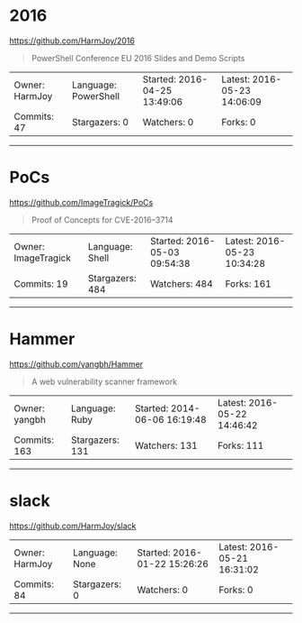 # 2016

https://github.com/HarmJoy/2016
<blockquote>
PowerShell Conference EU 2016 Slides and Demo Scripts
</blockquote>

<table>
<tr><td>Owner: HarmJoy</td>
    <td>Language: PowerShell</td>
    <td>Started: 2016-04-25 13:49:06</td>
    <td>Latest: 2016-05-23 14:06:09</td></tr>
<tr><td>Commits: 47</td>
    <td>Stargazers: 0</td>
    <td>Watchers: 0</td>
    <td>Forks: 0</td></tr>
</table>

---

# PoCs

https://github.com/ImageTragick/PoCs
<blockquote>
Proof of Concepts for CVE-2016–3714
</blockquote>

<table>
<tr><td>Owner: ImageTragick</td>
    <td>Language: Shell</td>
    <td>Started: 2016-05-03 09:54:38</td>
    <td>Latest: 2016-05-23 10:34:28</td></tr>
<tr><td>Commits: 19</td>
    <td>Stargazers: 484</td>
    <td>Watchers: 484</td>
    <td>Forks: 161</td></tr>
</table>

---

# Hammer

https://github.com/yangbh/Hammer
<blockquote>
A web vulnerability scanner framework
</blockquote>

<table>
<tr><td>Owner: yangbh</td>
    <td>Language: Ruby</td>
    <td>Started: 2014-06-06 16:19:48</td>
    <td>Latest: 2016-05-22 14:46:42</td></tr>
<tr><td>Commits: 163</td>
    <td>Stargazers: 131</td>
    <td>Watchers: 131</td>
    <td>Forks: 111</td></tr>
</table>

---

# slack

https://github.com/HarmJoy/slack
<blockquote>
<no description>
</blockquote>

<table>
<tr><td>Owner: HarmJoy</td>
    <td>Language: None</td>
    <td>Started: 2016-01-22 15:26:26</td>
    <td>Latest: 2016-05-21 16:31:02</td></tr>
<tr><td>Commits: 84</td>
    <td>Stargazers: 0</td>
    <td>Watchers: 0</td>
    <td>Forks: 0</td></tr>
</table>

---

